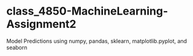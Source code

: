 # class_4850-MachineLearning-Assignment2
Model Predictions using  numpy,  pandas, sklearn, matplotlib.pyplot, and seaborn

